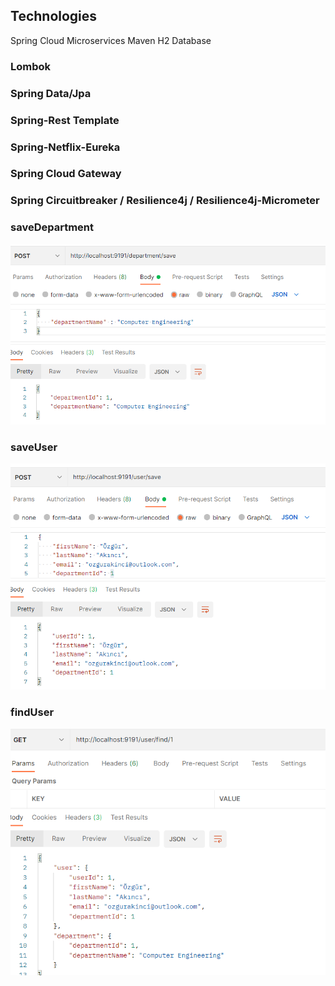 ## Technologies ##
Spring Cloud Microservices
Maven
H2 Database
### Lombok ###
### Spring Data/Jpa ###
### Spring-Rest Template ###
### Spring-Netflix-Eureka ###
### Spring Cloud Gateway ###
### Spring Circuitbreaker / Resilience4j / Resilience4j-Micrometer ###

### saveDepartment ###
![Screenshot](https://github.com/OzgurAkinci/spring-cloud-microservices/blob/main/git-assets/department-save.png?raw=true)
### saveUser ###
![Screenshot](https://github.com/OzgurAkinci/spring-cloud-microservices/blob/main/git-assets/user-save.png?raw=true)
### findUser ###
![Screenshot](https://github.com/OzgurAkinci/spring-cloud-microservices/blob/main/git-assets/user-find.png?raw=true)

